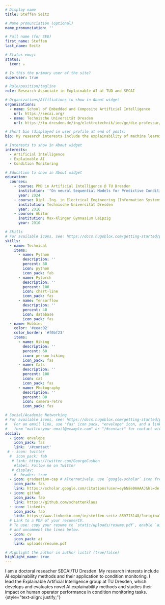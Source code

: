 ```yaml
---
# Display name
title: Steffen Seitz 

# Name pronunciation (optional)
name_pronunciation: ''

# Full name (for SEO)
first_name: Steffen
last_name: Seitz

# Status emoji
status:
  icon: ☕️

# Is this the primary user of the site?
superuser: true

# Role/position/tagline
role: Research Associate in Explainable AI at TUD and SECAI

# Organizations/Affiliations to show in About widget
organizations:
  - name: School of Embedded and Composite Artificial Intelligence 
    url: https://secai.org/
  - name: Technische Universität Dresden
    url: https://tu-dresden.de/ing/elektrotechnik/iee/ge/die-professur/beschaeftigte/steffen-seitz

# Short bio (displayed in user profile at end of posts)
bio: My research interests include the explainability of machine learning and its application to condition monitoring problems.

# Interests to show in About widget
interests:
  - Artificial Intelligence
  - Explainable AI
  - Condition Monitoring

# Education to show in About widget
education:
  courses:
    - course: PhD in Artificial Intelligence @ TU Dresden
      institution: '"On neural Sequential Models for Predictive Condition Monitoring"'
      year: 2024
    - course: Dipl.-Ing. in Electrical Engineering (Information Systems Engineering Major) 
      institution: Technische Universität Dresden
      year: 2016
    - course: Abitur
      institution: Max-Klinger Gymnasium Leipzig
      year: 2010

# Skills
# For available icons, see: https://docs.hugoblox.com/getting-started/page-builder/#icons
skills:
  - name: Technical
    items:
      - name: Python
        description: ''
        percent: 80
        icon: python
        icon_pack: fab
      - name: Pytorch
        description: ''
        percent: 100
        icon: chart-line
        icon_pack: fas
      - name: Tensorflow
        description: ''
        percent: 40
        icon: database
        icon_pack: fas
  - name: Hobbies
    color: '#eeac02'
    color_border: '#f0bf23'
    items:
      - name: Hiking
        description: ''
        percent: 60
        icon: person-hiking
        icon_pack: fas
      - name: Cats
        description: ''
        percent: 100
        icon: cat
        icon_pack: fas
      - name: Photography
        description: ''
        percent: 80
        icon: camera-retro
        icon_pack: fas

# Social/Academic Networking
# For available icons, see: https://docs.hugoblox.com/getting-started/page-builder/#icons
#   For an email link, use "fas" icon pack, "envelope" icon, and a link in the
#   form "mailto:your-email@example.com" or "/#contact" for contact widget.
social:
  - icon: envelope
    icon_pack: fas
    link: '/#contact'
 # - icon: twitter
  #  icon_pack: fab
   # link: https://twitter.com/GeorgeCushen
    #label: Follow me on Twitter
   # display:
    #  header: true
  - icon: graduation-cap # Alternatively, use `google-scholar` icon from `ai` icon pack
    icon_pack: fas
    link: https://scholar.google.com/citations?user=eybN8e0AAAAJ&hl=de
  - icon: github
    icon_pack: fab
    link: https://github.com/schattenklaus
  - icon: linkedin
    icon_pack: fab
    link: https://www.linkedin.com/in/steffen-seitz-859773148/?originalSubdomain=de
  # Link to a PDF of your resume/CV.
  # To use: copy your resume to `static/uploads/resume.pdf`, enable `ai` icons in `params.yaml`,
  # and uncomment the lines below.
  - icon: cv
    icon_pack: ai
    link: uploads/resume.pdf

# Highlight the author in author lists? (true/false)
highlight_name: true
---
```


I am a doctoral reseacher SECAI/TU Dresden. My research interests include AI explainability methods and their application to condition monitoring. I lead the Explainable Artificial Intelligence group at TU Dresden, which develops and evaluates novel AI explainability methods and studies their impact on human operator performance in condition monitoring tasks.
{style="text-align: justify;"}
